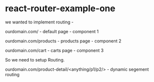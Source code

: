 # react-router-example-one

we wanted to implement routing -

ourdomain.com/ - default page - component 1

ourdomain.com/products - products page - component 2

ourdomain.com/cart - carts page - component 3

So we need to setup Routing.

ourdomain.com/product-detail/<anything/p1/p2/> - dynamic segement routing
